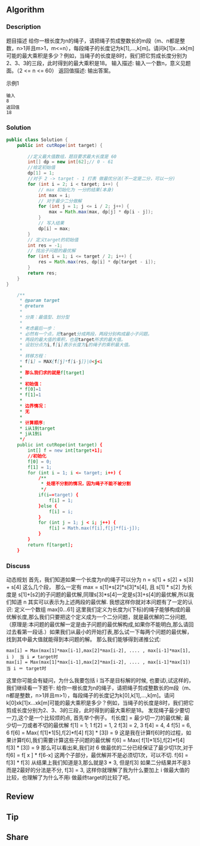 ## Algorithm

### Description

题目描述
给你一根长度为n的绳子，请把绳子剪成整数长的m段（m、n都是整数，n>1并且m>1，m<=n），每段绳子的长度记为k[1],...,k[m]。请问k[1]x...xk[m]可能的最大乘积是多少？例如，当绳子的长度是8时，我们把它剪成长度分别为2、3、3的三段，此时得到的最大乘积是18。
输入描述:
输入一个数n，意义见题面。（2 <= n <= 60）
返回值描述:
输出答案。

示例1

```
输入
8
返回值
18
```

### Solution

```java 
public class Solution {
    public int cutRope(int target) {
         
        //定义最大值数组，题目要求最大长度是 60
        int[] dp = new int[62];// 0 - 61
        //给定初始值
        dp[1] = 1;
        //对于 2 -> target - 1 打表 做最优分法(不一定是二分，可以一分)
        for (int i = 2; i < target; i++) {
            // max 初始化为 一分的结果(本身)
            int max = i;
            // 对于最少二分做解
            for (int j = 1; j <= i / 2; j++) {
                max = Math.max(max, dp[j] * dp[i - j]);
            }
            // 写入结果
            dp[i] = max;
        }
        // 定义target的初始值
        int res = -1;
        // 找出子问题的最优解
        for (int i = 1; i <= target / 2; i++) {
            res = Math.max(res, dp[i] * dp[target - i]);
        }
        return res;
    }
}

```


```java
    /**
     * @param target
     * @return
     *
     * 分类：最值型、划分型
     *
     * 考虑最后一步：
     * 必然有一个点，把target分成两段，两段分别构成最小子问题。
     * 两段的最大值的乘积，也是target所求的最大值。
     * 设划分点为i,f[i]表示长度为i的绳子的乘积最大值。
     *
     * 转移方程：
     * f[i] = MAX{f[j]*f[i-j]}|0<j<i
     *
     * 那么我们求的就是f[target]
     *
     * 初始值：
     * f[0]=1
     * f[1]=1
     *
     * 边界情况：
     * 无
     *
     * 计算顺序:
     * i从1到target
     * j从1到i
     */
    public int cutRope(int target) {
        int[] f = new int[target+1];
        //初始化
        f[0] = 0;
        f[1] = 1;
        for (int i = 1; i <= target; i++) {
            /**
             * 处理不分割的情况，因为绳子不能不被分割
             */
            if(i==target) {
                f[i] = 1;
            }else {
                f[i] = i;
            }
            for (int j = 1; j < i; j++) {
                f[i] = Math.max(f[i],f[j]*f[i-j]);
            }
        }
        return f[target];
    }

```

### Discuss

动态规划
首先，我们知道如果一个长度为n的绳子可以分为 n = s[1] + s[2] + s[3] + s[4] 这么几个段，
那么一定有 max = s[1]*s[2]*s[3]*s[4], 且 s[1] * s[2] 为长度是 s[1]+[s2]的子问题的最优解,同理s[3]*s[4]一定是s[3]+s[4]的最优解,所以我们知道 n 其实可以表示为上述两段的最优解.
我想这样你就对本问题有了一定的认识:
定义一个数组 max[0...61] 这里我们定义为长度为i(下标)的绳子能够构成的最优解长度,那么我们只要把这个定义成为一个二分问题，就是最优解的二分问题,（原理是:本问题的最优解一定是由子问题的最优解构成,如果你不能明白,那么请回过去看第一段话.）如果我们从最小的开始打表,那么试一下每两个问题的最优解，找到其中最大值就能得到本问题的解。
那么我们能够得到递推公式:
```
max[i] = Max(max[1]*max[i-1],max[2]*max[i-2], .... , max[i-1]*max[1], i )  当 i ≠ target时
max[i] = Max(max[1]*max[i-1],max[2]*max[i-2], .... , max[i-1]*max[1])     当 i ＝ target时
```
这里你可能会有疑问，为什么我要包括 i 当不是目标解的时候, 也要试i,试这样的，我们继续看一下题干:
给你一根长度为n的绳子，请把绳子剪成整数长的m段（m、n都是整数，n>1并且m>1），每段绳子的长度记为k[0],k[1],...,k[m]。请问k[0]xk[1]x...xk[m]可能的最大乘积是多少？例如，当绳子的长度是8时，我们把它剪成长度分别为2、3、3的三段，此时得到的最大乘积是18。
发现绳子最少要切一刀,这个是一个比较烦的点, 首先举个例子。
f[长度] = 最少切一刀的最优解; 最少切一刀或者不切的最优解
f[1] = 1; 1 f[2] = 1, 2 f[3] = 2, 3 f[4] = 4, 4 f[5] = 6, 6 f[6] = Max( f[1]*1[5],f[2]*f[4] f[3] * [3]) = 9
这是我在计算f[6]时的过程，如果计算f[6],我们需要计算这些子问题的最优解
f[6] = Max( f[1]*1[5],f[2]*f[4] f[3] * [3]) = 9
那么可以看出来,我们对 6 做最优的二分已经保证了最少切1次,对于
f[6] = f[ x ] * f[6-x] 这两个子部分，最优解并不是必须切1次，可以不切.
f[6] = f[3] * f[3] 从结果上我们知道是3,那么就是3 * 3, 但是f[3] 如果二分结果并不是3 而是2最好的分法是不分, f[3] = 3, 这样你就理解了我为什么要加上 i 做最大值的比较，也理解了为什么不用i 做最终target的比较了吧。

## Review



## Tip


## Share
